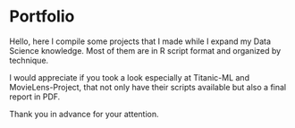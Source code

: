 # Portfolio

Hello, here I compile some projects that I made while I expand my Data Science knowledge.
Most of them are in R script format and organized by technique.

I would appreciate if you took a look especially at Titanic-ML and MovieLens-Project, that not only have their scripts available but also a final report in PDF.

Thank you in advance for your attention.
